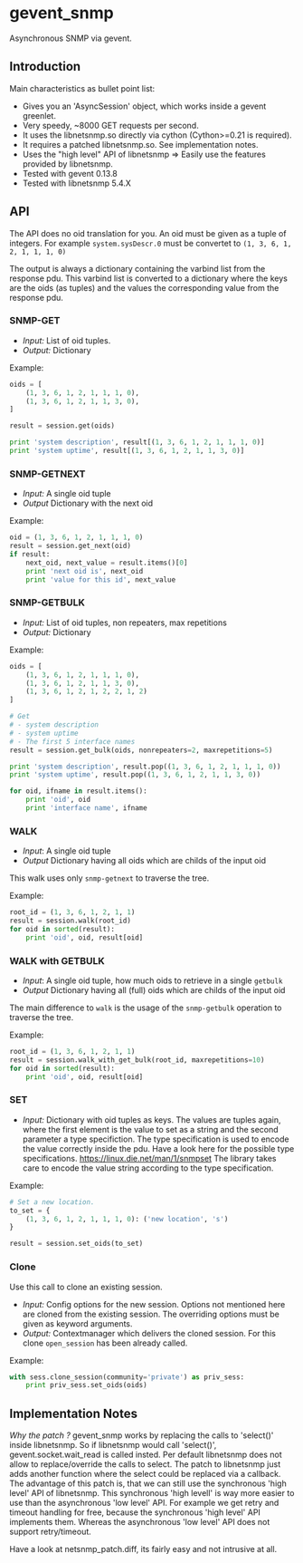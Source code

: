 # gevent_snmp
Asynchronous SNMP via gevent.

## Introduction

Main characteristics as bullet point list:

* Gives you an 'AsyncSession' object, which works inside a gevent greenlet.
* Very speedy, ~8000 GET requests per second.
* It uses the libnetsnmp.so directly via cython (Cython>=0.21 is required).
* It requires a patched libnetsnmp.so. See implementation notes.
* Uses the "high level" API of libnetsnmp => Easily use the features provided by libnetsnmp.
* Tested with gevent 0.13.8
* Tested with libnetsnmp 5.4.X

## API

The API does no oid translation for you.
An oid must be given as a tuple of integers.
For example `system.sysDescr.0` must be convertet to `(1, 3, 6, 1, 2, 1, 1, 1, 0)`

The output is always a dictionary containing the varbind list from the response pdu.
This varbind list is converted to a dictionary where the keys are the oids (as
tuples) and the values the corresponding value from the response pdu.

### SNMP-GET
* *Input:* List of oid tuples.
* *Output:* Dictionary

Example:
```python
oids = [
    (1, 3, 6, 1, 2, 1, 1, 1, 0),
    (1, 3, 6, 1, 2, 1, 1, 3, 0),
]

result = session.get(oids)

print 'system description', result[(1, 3, 6, 1, 2, 1, 1, 1, 0)]
print 'system uptime', result[(1, 3, 6, 1, 2, 1, 1, 3, 0)]
```

### SNMP-GETNEXT
* *Input:* A single oid tuple
* *Output* Dictionary with the next oid

Example:
```python
oid = (1, 3, 6, 1, 2, 1, 1, 1, 0)
result = session.get_next(oid)
if result:
    next_oid, next_value = result.items()[0]
    print 'next oid is', next_oid
    print 'value for this id', next_value
```

### SNMP-GETBULK
* *Input:* List of oid tuples, non repeaters, max repetitions
* *Output:* Dictionary

Example:
```python
oids = [
    (1, 3, 6, 1, 2, 1, 1, 1, 0),
    (1, 3, 6, 1, 2, 1, 1, 3, 0),
    (1, 3, 6, 1, 2, 1, 2, 2, 1, 2)
]

# Get
# - system description
# - system uptime
# - The first 5 interface names
result = session.get_bulk(oids, nonrepeaters=2, maxrepetitions=5)

print 'system description', result.pop((1, 3, 6, 1, 2, 1, 1, 1, 0))
print 'system uptime', result.pop((1, 3, 6, 1, 2, 1, 1, 3, 0))

for oid, ifname in result.items():
    print 'oid', oid
    print 'interface name', ifname
```

### WALK
* *Input*: A single oid tuple
* *Output* Dictionary having all oids which are childs of the input oid

This walk uses only `snmp-getnext` to traverse the tree.

Example:
```python
root_id = (1, 3, 6, 1, 2, 1, 1)
result = session.walk(root_id)
for oid in sorted(result):
    print 'oid', oid, result[oid]
```

### WALK with GETBULK
* *Input*: A single oid tuple, how much oids to retrieve in a single `getbulk`
* *Output* Dictionary having all (full) oids which are childs of the input oid

The main difference to `walk` is the usage of the `snmp-getbulk` operation to traverse the tree.

Example:
```python
root_id = (1, 3, 6, 1, 2, 1, 1)
result = session.walk_with_get_bulk(root_id, maxrepetitions=10)
for oid in sorted(result):
    print 'oid', oid, result[oid]
```

### SET
* *Input:* Dictionary with oid tuples as keys. The values are tuples again,
    where the first element is the value to set as a string and the second parameter a type
    specifiction. The type specification is used to encode the value correctly
    inside the pdu. Have a look here for the possible type specifications.
    https://linux.die.net/man/1/snmpset
    The library takes care to encode the value string according to the type
    specification.

Example:
```python
# Set a new location.
to_set = {
    (1, 3, 6, 1, 2, 1, 1, 1, 0): ('new location', 's')
}

result = session.set_oids(to_set)
```

### Clone
Use this call to clone an existing session.
* *Input:* Config options for the new session. Options not mentioned here are
    cloned from the existing session. The overriding options must be given as
    keyword arguments.
* *Output:* Contextmanager which delivers the cloned session.
    For this clone `open_session` has been already called.

Example:
```python
with sess.clone_session(community='private') as priv_sess:
    print priv_sess.set_oids(oids)
```

## Implementation Notes

*Why the patch ?*
gevent_snmp works by replacing the calls to 'select()' inside libnetsnmp.
So if libnetsnmp would call 'select()', gevent.socket.wait_read is called insted.
Per default libnetsnmp does not allow to replace/override the calls to select.
The patch to libnetsnmp just adds another function where the select could be
replaced via a callback.
The advantage of this patch is, that we can still use the synchronous
'high level' API of libnetsnmp. This synchronous 'high levell' is way more
easier to use than the asynchronous 'low level' API.
For example we get retry and timeout handling for free, because the synchronous
'high level' API implements them. Whereas the asynchronous 'low level' API does
not support retry/timeout.

Have a look at netsnmp_patch.diff, its fairly easy and not intrusive at all.
